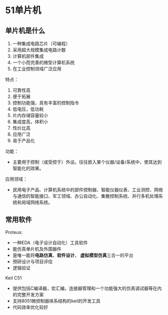 # 51单片机

## 单片机是什么

1. 一种集成电路芯片（可编程）
2. 采用超大规模集成电路计数
3. 计算机部件集成
4. 一个小而完善的微型计算机系统
5. 在工业控制领域广泛应用

特点：

1. 可靠性高
2. 便于拓展
3. 控制功能强，具有丰富的控制指令
4. 低电压，低功耗
5. 片内存储容量较小
6. 集成度高，体积小
7. 性价比高
8. 应用广泛
9. 易于产品化

功能：

* 主要用于控制（或受控于）外设。往往嵌入某个仪器/设备/系统中，使其达到智能化的效果。

应用领域：

* 民用电子产品、计算机系统中的部件控制器、智能仪器仪表、工业测控、网络与通信的智能接口、军工领域、办公自动化、集散控制系统、并行多机处理系统和局域网络系统。

## 常用软件

Proteus:

* 一种EDA（电子设计自动化）工具软件
* 能仿真单片机及外围器件
* 是唯一能将**电路仿真**，**软件设计**， **虚拟模型仿真**三合一的平台
* 预研设计与项目评估
* 逻辑验证

Keil C51

* 提供包括C编译器，宏汇编，连接器管理和一个功能强大的仿真调试器等在内的完整开发方案
* 支持8051微控制器体系结构的keil的开发工具
* 代码效率优化较好